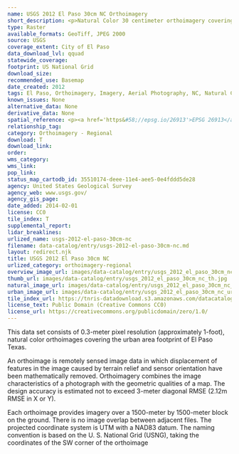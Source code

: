 ```yaml
---
name: USGS 2012 El Paso 30cm NC Orthoimagery
short_description: <p>Natural Color 30 centimeter orthoimagery covering the urban area footprint of El Paso Texas.</p>
type: Raster
available_formats: GeoTiff, JPEG 2000
source: USGS
coverage_extent: City of El Paso
data_download_lvl: qquad
statewide_coverage:
footprint: US National Grid
download_size:
recommended_use: Basemap
date_created: 2012
tags: El Paso, Orthoimagery, Imagery, Aerial Photography, NC, Natural Color, United States Geological Survey
known_issues: None
alternative_data: None
derivative_data: None
spatial_reference: <p><a href='https&#58;//epsg.io/26913'>EPSG 26913</a></p>
relationship_tag:
category: Orthoimagery - Regional
download: T
download_link:
order:
wms_category:
wms_link:
pop_link:
status_map_cartodb_id: 35510174-deee-11e4-aee5-0e4fddd5de28
agency: United States Geological Survey
agency_web: www.usgs.gov/
agency_gis_page:
date_added: 2014-02-01
license: CC0
tile_index: T
supplemental_report:
lidar_breaklines:
urlized_name: usgs-2012-el-paso-30cm-nc
filename: data-catalog/entry/usgs-2012-el-paso-30cm-nc.md
layout: redirect.njk
title: USGS 2012 El Paso 30cm NC
urlized_category: orthoimagery-regional
overview_image_url: images/data-catalog/entry/usgs_2012_el_paso_30cm_nc_overview.jpg
thumb_url: images/data-catalog/entry/usgs_2012_el_paso_30cm_nc_th.jpg
natural_image_url: images/data-catalog/entry/usgs_2012_el_paso_30cm_nc_natural.jpg
urban_image_url: images/data-catalog/entry/usgs_2012_el_paso_30cm_nc_urban.jpg
tile_index_url: https://tnris-datadownload.s3.amazonaws.com/datacatalog/tile_index/usgs_2012_el_paso_30cm_nc_tileindex.zip
license_text: Public Domain (Creative Commons CC0)
license_url: https://creativecommons.org/publicdomain/zero/1.0/
---
```


This data set consists of 0.3-meter pixel resolution (approximately 1-foot), natural color orthoimages covering the urban area footprint of El Paso Texas.

An orthoimage is remotely sensed image data in which displacement of features in the image caused by terrain relief and sensor orientation have been mathematically removed. Orthoimagery combines the image characteristics of a photograph with the geometric qualities of a map. The design accuracy is estimated not to exceed 3-meter diagonal RMSE (2.12m RMSE in X or Y).

Each orthoimage provides imagery over a 1500-meter by 1500-meter block on the ground. There is no image overlap between adjacent files. The projected coordinate system is UTM with a NAD83 datum. The naming convention is based on the U. S. National Grid (USNG), taking the coordinates of the SW corner of the orthoimage
